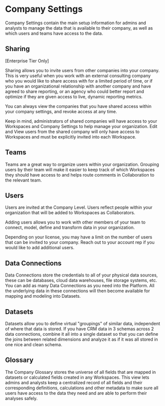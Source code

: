 # Company Settings

Company Settings contain the main setup information for admins and analysts to manage the data that is available to their company, as well as which users and teams have access to the data.

## Sharing

\[Enterprise Tier Only\] 

Sharing allows you to invite users from other companies into your company. This is very useful when you work with an external consulting company who you would like to share access with for a limited period of time, or if you have an organizational relationship with another company and have agreed to share reporting, or an agency who could better report and optimize if they are given access to live, dynamic reporting metrics.

You can always view the companies that you have shared access within your company settings, and revoke access at any time. 

Keep in mind, administrators of shared companies will have access to your Workspaces and Company Settings to help manage your organization. Edit and View users from the shared company will only have access to Workspaces and must be explicitly invited into each Workspace.

## Teams

Teams are a great way to organize users within your organization. Grouping users by their team will make it easier to keep track of which Workspaces they should have access to and helps route comments in Collaboration to the relevant team. 

## Users

Users are invited at the Company Level. Users reflect people within your organization that will be added to Workspaces as Collaborators. 

Adding users allows you to work with other members of your team to connect, model, define and transform data in your organization. 

Depending on your license, you may have a limit on the number of users that can be invited to your company. Reach out to your account rep if you would like to add additional users.

## Data Connections

Data Connections store the credentials to all of your physical data sources, these can be databases, cloud data warehouses, file storage systems, etc. You can add as many Data Connections as you need into the Platform. All the underlying data in these connections will then become available for mapping and modeling into Datasets.

## Datasets

Datasets allow you to define virtual "groupings" of similar data, independent of where that data is stored. If you have CRM data in 3 schemas across 2 data connections, combine it all into a single dataset so that you can define the joins between related dimensions and analyze it as if it was all stored in one nice and clean schema.

## Glossary

The Company Glossary stores the universe of all fields that are mapped in datasets or calculated fields created in any Workspaces. This view lets admins and analysts keep a centralized record of all fields and their corresponding definitions, calculations and other metadata to make sure all users have access to the data they need and are able to perform their analyses safely.

